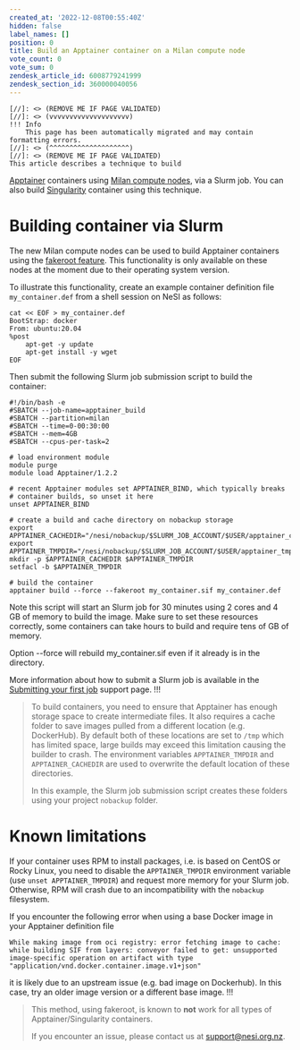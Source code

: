 ```yaml
---
created_at: '2022-12-08T00:55:40Z'
hidden: false
label_names: []
position: 0
title: Build an Apptainer container on a Milan compute node
vote_count: 0
vote_sum: 0
zendesk_article_id: 6008779241999
zendesk_section_id: 360000040056
---
```



    [//]: <> (REMOVE ME IF PAGE VALIDATED)
    [//]: <> (vvvvvvvvvvvvvvvvvvvv)
    !!! Info
        This page has been automatically migrated and may contain formatting errors.
    [//]: <> (^^^^^^^^^^^^^^^^^^^^)
    [//]: <> (REMOVE ME IF PAGE VALIDATED)
    This article describes a technique to build
[Apptainer](https://apptainer.org/) containers using [Milan compute
nodes](https://support.nesi.org.nz/hc/en-gb/articles/6367209795471), via
a Slurm job. You can also build
[Singularity](https://support.nesi.org.nz/hc/en-gb/articles/360001107916)
container using this technique.

# Building container via Slurm

The new Milan compute nodes can be used to build Apptainer containers
using the [fakeroot
feature](https://apptainer.org/docs/user/main/fakeroot.html). This
functionality is only available on these nodes at the moment due to
their operating system version.

To illustrate this functionality, create an example container definition
file `my_container.def` from a shell session on NeSI as follows:

    cat << EOF > my_container.def
    BootStrap: docker
    From: ubuntu:20.04
    %post
        apt-get -y update
        apt-get install -y wget
    EOF

Then submit the following Slurm job submission script to build the
container:

    #!/bin/bash -e
    #SBATCH --job-name=apptainer_build
    #SBATCH --partition=milan
    #SBATCH --time=0-00:30:00
    #SBATCH --mem=4GB
    #SBATCH --cpus-per-task=2

    # load environment module
    module purge
    module load Apptainer/1.2.2

    # recent Apptainer modules set APPTAINER_BIND, which typically breaks
    # container builds, so unset it here
    unset APPTAINER_BIND

    # create a build and cache directory on nobackup storage
    export APPTAINER_CACHEDIR="/nesi/nobackup/$SLURM_JOB_ACCOUNT/$USER/apptainer_cache"
    export APPTAINER_TMPDIR="/nesi/nobackup/$SLURM_JOB_ACCOUNT/$USER/apptainer_tmpdir"
    mkdir -p $APPTAINER_CACHEDIR $APPTAINER_TMPDIR
    setfacl -b $APPTAINER_TMPDIR

    # build the container
    apptainer build --force --fakeroot my_container.sif my_container.def

Note this script will start an Slurm job for 30 minutes using 2 cores
and 4 GB of memory to build the image. Make sure to set these resources
correctly, some containers can take hours to build and require tens of
GB of memory.

Option --force will rebuild my\_container.sif even if it already is in
the directory.

More information about how to submit a Slurm job is available in the
[Submitting your first
job](https://support.nesi.org.nz/hc/en-gb/articles/360000684396) support
page.
!!!
>
> To build containers, you need to ensure that Apptainer has enough
> storage space to create intermediate files. It also requires a cache
> folder to save images pulled from a different location (e.g.
> DockerHub). By default both of these locations are set to `/tmp` which
> has limited space, large builds may exceed this limitation causing the
> builder to crash. The environment variables `APPTAINER_TMPDIR` and
> `APPTAINER_CACHEDIR` are used to overwrite the default location of
> these directories.
>
> In this example, the Slurm job submission script creates these folders
> using your project `nobackup` folder.

# Known limitations

If your container uses RPM to install packages, i.e. is based on CentOS
or Rocky Linux, you need to disable the `APPTAINER_TMPDIR` environment
variable (use `unset APPTAINER_TMPDIR`) and request more memory for your
Slurm job. Otherwise, RPM will crash due to an incompatibility with the
`nobackup` filesystem.

If you encounter the following error when using a base Docker image in
your Apptainer definition file

    While making image from oci registry: error fetching image to cache: while building SIF from layers: conveyor failed to get: unsupported image-specific operation on artifact with type "application/vnd.docker.container.image.v1+json"

it is likely due to an upstream issue (e.g. bad image on Dockerhub). In
this case, try an older image version or a different base image.
!!!
>
> This method, using fakeroot, is known to **not** work for all types of
> Apptainer/Singularity containers.
>
> If you encounter an issue, please contact us at <support@nesi.org.nz>.
